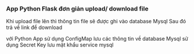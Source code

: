### App Python Flask đơn giản upload/ download file

Khi upload file lên thì thông tin file sẽ được ghi vào database Mysql
Sau đó trả về link để download

với Python App sử dụng ConfigMap lưu các thông tin về database
Mysql sử dụng Secret Key lưu mật khẩu service mysql
